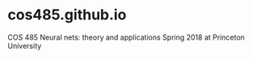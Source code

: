 # cos485.github.io
COS 485 Neural nets: theory and applications Spring 2018 at Princeton University
